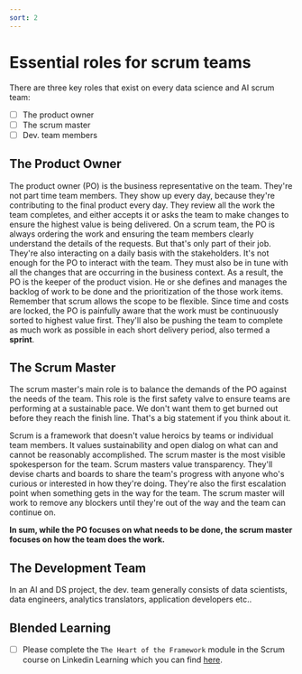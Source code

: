 ```yaml
---
sort: 2
---
```


# Essential roles for scrum teams
There are three key roles that exist on every data science and AI scrum team:
- [ ] The product owner
- [ ] The scrum master
- [ ] Dev. team members

## The Product Owner
The product owner (PO) is the business representative on the team. They're not part time
team members. They show up every day, because they're contributing to the final
product every day. They review all the work the team completes, and
either accepts it or asks the team to make changes to ensure the highest value
is being delivered. On a scrum team, the PO is always ordering the work and
ensuring the team members clearly understand the details of the requests.
But that's only part of their job. They're also interacting on a daily basis
with the stakeholders. It's not enough for the PO to interact with the team.
They must also be in tune with all the changes that are occurring in the
business context. As a result, the PO is the keeper of the product vision.
He or she defines and manages the backlog of work to be done and the
prioritization of the those work items. Remember that scrum allows the scope
to be flexible. Since time and costs are locked, the PO is painfully aware
that the work must be continuously sorted to highest value first.
They'll also be pushing the team to complete as much work as possible
in each short delivery period, also termed a **sprint**.


## The Scrum Master
 The scrum master's main role is to balance the demands of the PO against the
 needs of the team. This role is the first safety valve to ensure teams are
 performing at a sustainable pace. We don't want them to get burned out before
 they reach the finish line. That's a big statement if you think about it.

 Scrum is a framework that doesn't value heroics by teams or individual team
 members. It values sustainability and open dialog on what can and cannot be
 reasonably accomplished. The scrum master is the most visible spokesperson for
 the team. Scrum masters value transparency. They'll devise charts and boards
 to share the team's progress with anyone who's curious or interested in how
 they're doing. They're also the first escalation point when something gets
 in the way for the team. The scrum master will work to remove any blockers
 until they're out of the way and the team can continue on.

 **In sum, while the PO focuses on what needs to be done,
 the scrum master focuses on how the team does the work.**

## The Development Team
In an AI and DS project, the dev. team generally consists of data scientists,
data engineers, analytics translators, application developers etc..


## Blended  Learning

- [ ] Please complete the ```The Heart of the Framework``` module in the Scrum course on
Linkedin Learning which you can find [here](https://www.linkedin.com/learning/scrum-the-basics).
